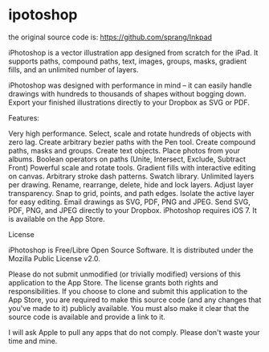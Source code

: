 ipotoshop
=========

the original source code is: https://github.com/sprang/Inkpad

iPhotoshop is a vector illustration app designed from scratch for the iPad. It supports paths, compound paths, text, images, groups, masks, gradient fills, and an unlimited number of layers.

iPhotoshop was designed with performance in mind – it can easily handle drawings with hundreds to thousands of shapes without bogging down. Export your finished illustrations directly to your Dropbox as SVG or PDF.

Features:

Very high performance. Select, scale and rotate hundreds of objects with zero lag.
Create arbitrary bezier paths with the Pen tool.
Create compound paths, masks and groups.
Create text objects.
Place photos from your albums.
Boolean operators on paths (Unite, Intersect, Exclude, Subtract Front)
Powerful scale and rotate tools.
Gradient fills with interactive editing on canvas.
Arbitrary stroke dash patterns.
Swatch library.
Unlimited layers per drawing.
Rename, rearrange, delete, hide and lock layers.
Adjust layer transparency.
Snap to grid, points, and path edges.
Isolate the active layer for easy editing.
Email drawings as SVG, PDF, PNG and JPEG.
Send SVG, PDF, PNG, and JPEG directly to your Dropbox.
iPhotoshop requires iOS 7. It is available on the App Store.

License

iPhotoshop is Free/Libre Open Source Software. It is distributed under the Mozilla Public License v2.0.

Please do not submit unmodified (or trivially modified) versions of this application to the App Store. The license grants both rights and responsibilities. If you choose to clone and submit this application to the App Store, you are required to make this source code (and any changes that you've made to it) publicly available. You must also make it clear that the source code is available and provide a link to it.

I will ask Apple to pull any apps that do not comply. Please don't waste your time and mine.
